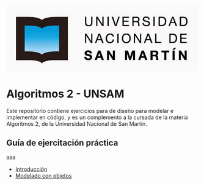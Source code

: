 ![logoUNSAM](/images/unsam.jpg)

# Algoritmos 2 - UNSAM

Este repositorio contiene ejercicios para de diseño para modelar e implementar en código, y es un complemento a la cursada de la materia Algoritmos 2, de la Universidad Nacional de San Martín.

## Guía de ejercitación práctica
aaa
- [Introducción](intro/index.md)
- [Modelado con objetos](oo-modeling/index.md)

